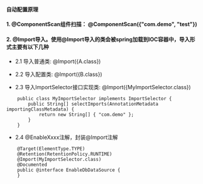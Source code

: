 #### 自动配置原理
#### 1. @ComponentScan组件扫描： @ComponentScan({"com.demo", "test"})

#### 2. @Import导入。使用@Import导入的类会被spring加载到IOC容器中，导入形式主要有以下几种

* 2.1 导入普通类: @Import({A.class})
* 2.2 导入配置类: @Import({B.class})

* 2.3 导入ImportSelector接口实现类: @Import({MyImportSelector.class})

```
    public class MyImportSelector implements ImportSelector {
        public String[] selectImports(AnnotationMetadata importingClassMetadata) {
            return new String[] { "com.demo" };
        }
    }
```
* 2.4 @EnableXxxx注解，封装@Import注解
```
    @Target(ElementType.TYPE)
    @Retention(RetentionPolicy.RUNTIME)
    @Import(MyImportSelector.class)
    @Documented
    public @interface EnableDbDataSource {
    }
```
